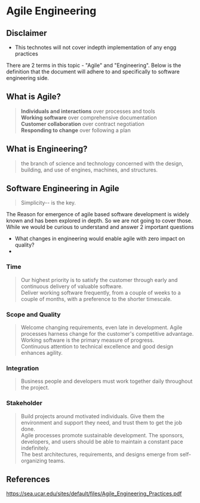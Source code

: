 # Agile Engineering

## Disclaimer
* This technotes will not cover indepth implementation of any engg practices

There are 2 terms in this topic - "Agile" and "Engineering". Below is the definition that the document will adhere to and specifically to software engineering side.

## What is Agile?

> **Individuals and interactions** over processes and tools <br>
> **Working software** over comprehensive documentation <br>
> **Customer collaboration** over contract negotiation <br>
> **Responding to change** over following a plan <br>

## What is Engineering?
> the branch of science and technology concerned with the design, building, and use of engines, machines, and structures.



## Software Engineering in Agile
> Simplicity-- is the key.<br>

The Reason for emergence of agile based software development is widely known and has been explored in depth. So we are not going to cover those. While we would be curious to understand and answer 2 important questions
* What changes in engineering would enable agile with zero impact on quality?
* 

### Time
> Our highest priority is to satisfy the customer
through early and continuous delivery
of valuable software.<br>
> Deliver working software frequently, from a
couple of weeks to a couple of months, with a
preference to the shorter timescale.<br>

### Scope and Quality
> Welcome changing requirements, even late in
development. Agile processes harness change for
the customer's competitive advantage. <br>
> Working software is the primary measure of progress.<br>
> Continuous attention to technical excellence
and good design enhances agility.<br>


### Integration
> Business people and developers must work
together daily throughout the project.<br>

### Stakeholder
> Build projects around motivated individuals.
Give them the environment and support they need,
and trust them to get the job done.<br>
> Agile processes promote sustainable development.
The sponsors, developers, and users should be able
to maintain a constant pace indefinitely.<br>
> The best architectures, requirements, and designs
emerge from self-organizing teams.<br>







## References
https://sea.ucar.edu/sites/default/files/Agile_Engineering_Practices.pdf <br>